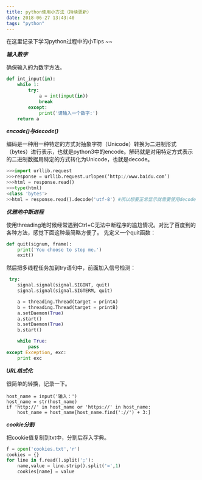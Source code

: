 ```yaml
---
title: python使用小方法（持续更新）
date: 2018-06-27 13:43:40
tags: "python"
---
```


在这里记录下学习python过程中的小Tips ~~

***输入数字***

确保输入的为数字方法。
``` python
def int_input(in):
    while 1:
        try:
            a = int(input(in))
            break
        except:
            print('请输入一个数字:')
    return a
```
***encode()与decode()***

编码是一种用一种特定的方式对抽象字符（Unicode）转换为二进制形式（bytes）进行表示，也就是python3中的encode。解码就是对用特定方式表示的二进制数据用特定的方式转化为Unicode，也就是decode。
``` python
>>>import urllib.request
>>>response = urllib.request.urlopen(‘http://www.baidu.com’)
>>>html = response.read()
>>>type(html)
<class 'bytes'>
>>html = response.read().decode('utf-8') #所以想要正常显示就需要使用decode
```

***优雅地中断进程***

使用threading地时候经常遇到Ctrl+C无法中断程序的尴尬情况。对比了百度到的各种方法，感觉下面这种最简略方便了。
先定义一个quit函数：
``` python
def quit(signum, frame):
    print('You choose to stop me.')
    exit()
```
然后把多线程任务加到try语句中，前面加入信号检测：
``` python
 try:
    signal.signal(signal.SIGINT, quit)
    signal.signal(signal.SIGTERM, quit)

    a = threading.Thread(target = printA)
    b = threading.Thread(target = printB)
    a.setDaemon(True)
    a.start()
    b.setDaemon(True)
    b.start()

    while True:
        pass
except Exception, exc:
    print exc
```
***URL格式化***

很简单的转换，记录一下。
``` pyhton
host_name = input('输入：')
host_name = str(host_name)
if 'http://' in host_name or 'https://' in host_name:
	host_name = host_name[host_name.find('://') + 3:]
```
***cookie分割***

把cookie值复制到txt中，分割后存入字典。
``` python
f = open('cookies.txt','r')
cookies = {}
for line in f.read().split(';'):
	name,value = line.strip().split('=',1)
	cookies[name] = value
```
